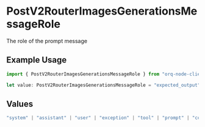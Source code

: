 # PostV2RouterImagesGenerationsMessageRole

The role of the prompt message

## Example Usage

```typescript
import { PostV2RouterImagesGenerationsMessageRole } from "orq-node-client/models/operations";

let value: PostV2RouterImagesGenerationsMessageRole = "expected_output";
```

## Values

```typescript
"system" | "assistant" | "user" | "exception" | "tool" | "prompt" | "correction" | "expected_output"
```